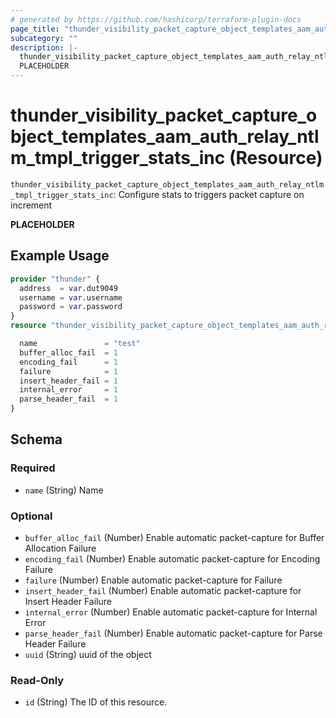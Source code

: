 ```yaml
---
# generated by https://github.com/hashicorp/terraform-plugin-docs
page_title: "thunder_visibility_packet_capture_object_templates_aam_auth_relay_ntlm_tmpl_trigger_stats_inc Resource - terraform-provider-thunder"
subcategory: ""
description: |-
  thunder_visibility_packet_capture_object_templates_aam_auth_relay_ntlm_tmpl_trigger_stats_inc: Configure stats to triggers packet capture on increment
  PLACEHOLDER
---
```


# thunder_visibility_packet_capture_object_templates_aam_auth_relay_ntlm_tmpl_trigger_stats_inc (Resource)

`thunder_visibility_packet_capture_object_templates_aam_auth_relay_ntlm_tmpl_trigger_stats_inc`: Configure stats to triggers packet capture on increment

__PLACEHOLDER__

## Example Usage

```terraform
provider "thunder" {
  address  = var.dut9049
  username = var.username
  password = var.password
}
resource "thunder_visibility_packet_capture_object_templates_aam_auth_relay_ntlm_tmpl_trigger_stats_inc" "thunder_visibility_packet_capture_object_templates_aam_auth_relay_ntlm_tmpl_trigger_stats_inc" {

  name               = "test"
  buffer_alloc_fail  = 1
  encoding_fail      = 1
  failure            = 1
  insert_header_fail = 1
  internal_error     = 1
  parse_header_fail  = 1
}
```

<!-- schema generated by tfplugindocs -->
## Schema

### Required

- `name` (String) Name

### Optional

- `buffer_alloc_fail` (Number) Enable automatic packet-capture for Buffer Allocation Failure
- `encoding_fail` (Number) Enable automatic packet-capture for Encoding Failure
- `failure` (Number) Enable automatic packet-capture for Failure
- `insert_header_fail` (Number) Enable automatic packet-capture for Insert Header Failure
- `internal_error` (Number) Enable automatic packet-capture for Internal Error
- `parse_header_fail` (Number) Enable automatic packet-capture for Parse Header Failure
- `uuid` (String) uuid of the object

### Read-Only

- `id` (String) The ID of this resource.


